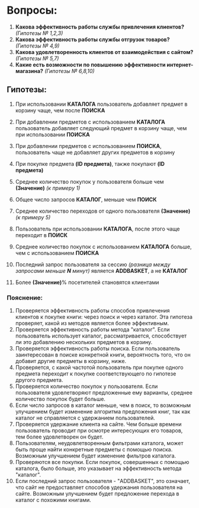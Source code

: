 # Вопросы:
    
 1. **Какова эффективность работы службы привлечения клиентов?** _(Гипотезы № 1,2,3)_
 2. **Какова эффективность работы службы отгрузок товаров?** _(Гипотезы № 4,9)_
 3. **Какова удовлетворенность клиентов от взаимодействия с сайтом?** _(Гипотезы № 5,7)_
 4. **Какие есть возможности по повышению эффективности интернет-магазина?** _(Гипотезы № 6,8,10)_

## Гипотезы:

 1. При использовании **КАТАЛОГА** пользователь добавляет предмет в корзину чаще, чем после **ПОИСКА**
 2. При добавлении предметов с использованием **КАТАЛОГА** пользователь добавляет следующий предмет в корзину чаще, чем при использовании **ПОИСКА**
 3. При добавлении предметов с использованием **ПОИСКА**, пользователь чаще не добавляет других предметов в корзину
 4. При покупке предмета **(ID предмета)**, также покупают **(ID предмета)**
 5. Среднее количество покупок у пользователя больше чем **(Значение)** _(к примеру 1)_
 6. Общее число запросов **КАТАЛОГ**, меньше чем **ПОИСК**
 7. Среднее количество переходов от одного пользователя **(Значение)** _(к примеру 5)_ 
 8. Пользователь при использовании **КАТАЛОГА**, после этого чаще переходит в **ПОИСК**
 9. Среднее количество покупок с использованием **КАТАЛОГА** больше, чем с использованием **ПОИСКА**
 10. Последний запрос пользователя за сессию _(разница между запросами меньше **N** минут)_ является **ADDBASKET**, а не **КАТАЛОГ**

11. Более **(Значение)**% посетителей становятся клиентами
 
### Пояснение:

1. Проверяется эффективность работы способов привлечения клиентов к покупке книги: через поиск и через каталог. Эта гипотеза проверяет, какой из методов является более эффективным.
2. Проверяется эффективность работы метода "каталог". Если пользователь использует каталог, рассматривается, способствует ли это добавлению нескольких предметов в корзину.
3. Проверяется эффективность работы поиска. Если пользователь заинтересован в поиске конкретной книги, вероятность того, что он добавит другие предметы в корзину, ниже.
4. Проверяется, с какой частотой пользователь при покупке одного предмета переходит к покупке соответствующего по гипотезе другого предмета.
5. Проверяется количество покупок у пользователя. Если пользователя удовлетворяют предложенные ему варианты, среднее количество покупок будет больше.
6. Если число запросов в каталог меньше, чем в поиск, то возможным улучшением будет изменение алгоритма предложения книг, так как каталог не справляется с удержанием пользователей.
7. Проверяется удержание клиента на сайте. Чем больше времени пользователь проводит при осмотре интересующих его товаров, тем более удовлетворен он будет.
8. Пользователям, неудовлетворенным фильтрами каталога, может быть проще найти конкретные предметы с помощью поиска. Возможным улучшением будет изменение фильтров каталога.
9. Проверяются все покупки. Если покупок, совершенных с помощью каталога, было больше, это указывает на эффективность метода "каталог".
10. Если последний запрос пользователя - "ADDBASKET", это означает, что сайт не предоставляет способов удержания пользователя на сайте. Возможным улучшением будет предложение перехода в каталог с похожими книгами.

